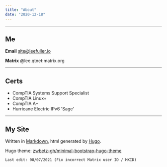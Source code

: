 ```yaml
---
title: "About"
date: "2020-12-18"
---
```


---
## Me

**Email** [site@leefuller.io](mailto:site@leefuller.io)

**Matrix** @lee.qtnet:matrix.org

---
## Certs

- CompTIA Systems Support Specialist
- CompTIA Linux+
- CompTIA A+
- Hurricane Electric IPv6 'Sage'

---

## My Site

Written in [Markdown](https://www.markdownguide.org/), html generated by [Hugo](https://github.com/gohugoio/hugo).

Hugo theme: [zwbetz-gh/minimal-bootstrap-hugo-theme](https://github.com/zwbetz-gh/minimal-bootstrap-hugo-theme)

```
Last edit: 08/07/2021 (Fix incorrect Matrix user ID / MXID)
```
